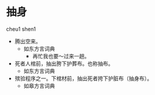 



# 抽身
cheu1 shen1
+ 腾出空来。
  * 如东方言词典
    - 再忙我也要～过来一趟。
+ 死者人棺前，抽出胯下护葬布。也称抽布。
  * 如东方言词典
+ 殡验程序之一。下棺材前，抽出死者挎下护脏布（抽身布）。
  * 如皋方言词典
